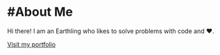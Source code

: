 #About Me
====

Hi there! I am an Earthling who likes to solve problems with code and ❤.

[Visit my portfolio](http://www.bluefog.me)
